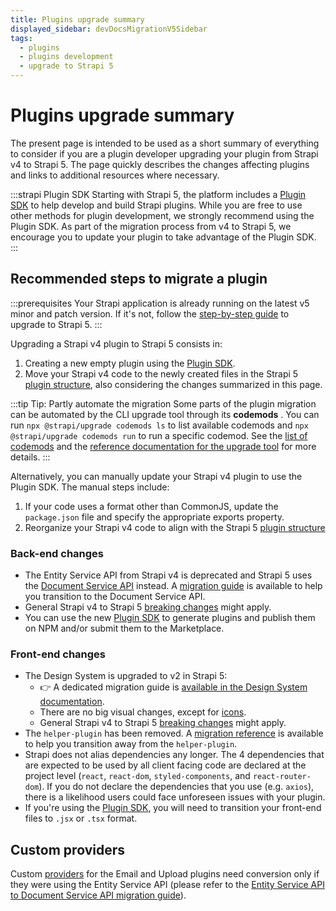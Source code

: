 ```yaml
---
title: Plugins upgrade summary
displayed_sidebar: devDocsMigrationV5Sidebar
tags:
  - plugins
  - plugins development
  - upgrade to Strapi 5
---
```


# Plugins upgrade summary

The present page is intended to be used as a short summary of everything to consider if you are a plugin developer upgrading your plugin from Strapi v4 to Strapi 5. The page quickly describes the changes affecting plugins and links to additional resources where necessary.

:::strapi Plugin SDK
Starting with Strapi 5, the platform includes a [Plugin SDK](/dev-docs/plugins/development/plugin-sdk) to help develop and build Strapi plugins. While you are free to use other methods for plugin development, we strongly recommend using the Plugin SDK. As part of the migration process from v4 to Strapi 5, we encourage you to update your plugin to take advantage of the Plugin SDK.
:::

## Recommended steps to migrate a plugin
:::prerequisites
Your Strapi application is already running on the latest v5 minor and patch version. If it's not, follow the [step-by-step guide](/dev-docs/migration/v4-to-v5/step-by-step) to upgrade to Strapi 5.
:::

Upgrading a Strapi v4 plugin to Strapi 5 consists in:

1. Creating a new empty plugin using the [Plugin SDK](/dev-docs/plugins/development/create-a-plugin).
2. Move your Strapi v4 code to the newly created files in the Strapi 5 [plugin structure](/dev-docs/plugins/development/plugin-structure), also considering the changes summarized in this page.

:::tip Tip: Partly automate the migration
Some parts of the plugin migration can be automated by the CLI upgrade tool through its **codemods** <Codemods/>. You can run `npx @strapi/upgrade codemods ls` to list available codemods and `npx @strapi/upgrade codemods run` to run a specific codemod. See the [list of codemods](/dev-docs/migration/v4-to-v5/step-by-step#step-2-run-automated-migrations) and the [reference documentation for the upgrade tool](/dev-docs/upgrade-tool#run-codemods-only) for more details.
:::

Alternatively, you can manually update your Strapi v4 plugin to use the Plugin SDK.
The manual steps include:
1. If your code uses a format other than CommonJS, update the `package.json` file and specify the appropriate exports property.
2. Reorganize your Strapi v4 code to align with the Strapi 5 [plugin structure](/dev-docs/plugins/development/plugin-structure)

### Back-end changes

- The Entity Service API from Strapi v4 is deprecated and Strapi 5 uses the [Document Service API](/dev-docs/api/document-service) instead. A [migration guide](/dev-docs/migration/v4-to-v5/additional-resources/from-entity-service-to-document-service) is available to help you transition to the Document Service API.
- General Strapi v4 to Strapi 5 [breaking changes](/dev-docs/migration/v4-to-v5/breaking-changes) might apply.
- You can use the new [Plugin SDK](/dev-docs/plugins/development/create-a-plugin) to generate plugins and publish them on NPM and/or submit them to the Marketplace.

### Front-end changes

- The Design System is upgraded to v2 in Strapi 5:
  - 👉 A dedicated migration guide is [available in the Design System documentation](https://design-system-git-main-strapijs.vercel.app/?path=/docs/getting-started-migration-guides-v1-to-v2--docs).
  - There are no big visual changes, except for [icons](https://design-system-git-main-strapijs.vercel.app/?path=/docs/foundations-icons-overview--docs).
  - General Strapi v4 to Strapi 5 [breaking changes](/dev-docs/migration/v4-to-v5/breaking-changes) might apply.
- The `helper-plugin` has been removed. A [migration reference](/dev-docs/migration/v4-to-v5/additional-resources/helper-plugin) is available to help you transition away from the `helper-plugin`.
- Strapi does not alias dependencies any longer. The 4 dependencies that are expected to be used by all client facing code are declared at the project level (`react`, `react-dom`, `styled-components`, and `react-router-dom`). If you do not declare the dependencies that you use (e.g. `axios`), there is a likelihood users could face unforeseen issues with your plugin.
- If you're using the [Plugin SDK](/dev-docs/plugins/development/create-a-plugin), you will need to transition your front-end files to `.jsx` or `.tsx` format.

## Custom providers

Custom [providers](/dev-docs/providers) for the Email and Upload plugins need conversion only if they were using the Entity Service API (please refer to the [Entity Service API to Document Service API migration guide](/dev-docs/migration/v4-to-v5/additional-resources/from-entity-service-to-document-service)).
